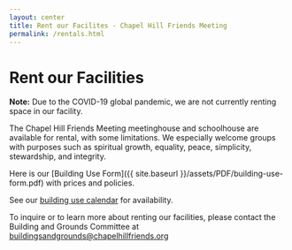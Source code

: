 ```yaml
---
layout: center
title: Rent our Facilites - Chapel Hill Friends Meeting
permalink: /rentals.html
---
```


# Rent our Facilities

<b>Note:</b> Due to the COVID-19 global pandemic, we are not currently renting space in our facility.

The Chapel Hill Friends Meeting meetinghouse and schoolhouse are available for
rental, with some limitations.  We especially welcome groups with purposes such
as spiritual growth, equality, peace, simplicity, stewardship, and integrity.

Here is our [Building Use Form]({{ site.baseurl }}/assets/PDF/building-use-form.pdf) with prices and policies.

See our [building use calendar](/bucalendar.html) for availability.  

To inquire or to learn more about renting our facilities, please contact the
Building and Grounds Committee at <a href="mailto:buildingsandgrounds@chapelhillfriends.org">buildingsandgrounds@chapelhillfriends.org</a>

